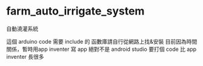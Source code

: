 # farm_auto_irrigate_system
自動澆灌系統

這個 arduino code 需要 include 的 函數庫請自行從網路上找&安裝
目前因為時間關係，暫時用app inventer 寫 app 絕對不是 android studio 要打個 code 比 app inventer 長很多

